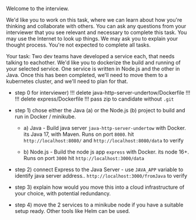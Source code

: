 Welcome to the interview.

We'd like you to work on this task, where we can learn about how you're thinking and collaborate with others. You can ask any questions from your interviewer that you see relevant and necessary to complete this task. You may use the Internet to look up things. We may ask you to explain your thought process. You're not expected to complete all tasks.

Your task:
Two dev teams have developed a service each, that needs talking to eachother. We'd like you to dockerize the build and running of your selected service. One service is written in Node.js and the other in Java. Once this has been completed, we'll need to move them to a kubernetes cluster, and we'll need to plan for that.



* step 0 for interviewer) 
!!! delete java-http-server-undertow/Dockerfile !!!
!!! delete express/Dockerfile !!!
pass zip to candidate without `.git`

* step 1) 
chose either the Java (a) or the Node.js (b) project to build and run in Docker / minikube.

    * a) Java - 
Build java server `java-http-server-undertow` with Docker. its Java 17, with Maven. Runs on port `8080`.
hit `http://localhost:8080/` and `http://localhost:8080/data` to verify

    * b) Node.js - 
Build the node js app `express` with Docker. its node 16+. Runs on port `3000`
hit `http://localhost:3000/data` 

* step 2) 
connect Express to the Java Server - use `JAVA_APP` variable to identify java server address..
`http://localhost:3000/fromJava` to verify

* step 3) 
explain how would you move this into a cloud infrastructure of your choice, with potential redundancy.

* step 4) 
move the 2 services to a minikube node if you have a suitable setup ready. Other tools like Helm can be used.
